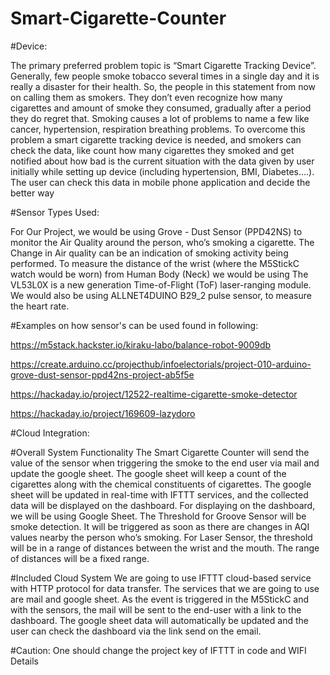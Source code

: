 # Smart-Cigarette-Counter

#Device:

The primary preferred problem topic is “Smart Cigarette Tracking Device”. Generally, few people smoke tobacco several times in a single day and it is really a disaster for their health. So, the people in this statement from now on calling them as smokers. They don’t even recognize how many cigarettes and amount of smoke they consumed, gradually after a period they do regret that. Smoking causes a lot of problems to name a few like cancer, hypertension, respiration breathing problems. To overcome this problem a smart cigarette tracking device is needed, and smokers can check the data, like count how many cigarettes they smoked and get notified about how bad is the current situation with the data given by user initially while setting up device (including hypertension, BMI, Diabetes….). The user can check this data in mobile phone application and decide the better way

#Sensor Types Used:

For Our Project, we would be using Grove - Dust Sensor (PPD42NS) to monitor the Air Quality around the person, who’s smoking a cigarette. The Change in Air quality can be an indication of smoking activity being performed. To measure the distance of the wrist (where the M5StickC watch would be worn) from Human Body (Neck) we would be using The VL53L0X is a new generation Time-of-Flight (ToF) laser-ranging module. We would also be using ALLNET4DUINO B29_2 pulse sensor, to measure the heart rate.

#Examples on how sensor's can be used found in following:

https://m5stack.hackster.io/kiraku-labo/balance-robot-9009db

https://create.arduino.cc/projecthub/infoelectorials/project-010-arduino-grove-dust-sensor-ppd42ns-project-ab5f5e

https://hackaday.io/project/12522-realtime-cigarette-smoke-detector

https://hackaday.io/project/169609-lazydoro

#Cloud Integration:

#Overall System Functionality
The Smart Cigarette Counter will send the value of the sensor when triggering the smoke to the end user via mail and update the google sheet. The google sheet will keep a count of the cigarettes along with the chemical constituents of cigarettes. The google sheet will be updated in real-time with IFTTT services, and the collected data will be displayed on the dashboard. For displaying on the dashboard, we will be using Google Sheet. The Threshold for Groove Sensor will be smoke detection. It will be triggered as soon as there are changes in AQI values nearby the person who’s smoking. For Laser Sensor, the threshold will be in a range of distances between the wrist and the mouth. The range of distances will be a fixed range.

#Included Cloud System
We are going to use IFTTT cloud-based service with HTTP protocol for data transfer. The services that we are going to use are mail and google sheet. As the event is triggered in the M5StickC and with the sensors, the mail will be sent to the end-user with a link to the dashboard. The google sheet data will automatically be updated and the user can check the dashboard via the link send on the email.

#Caution: One should change the project key of IFTTT in code and WIFI Details

